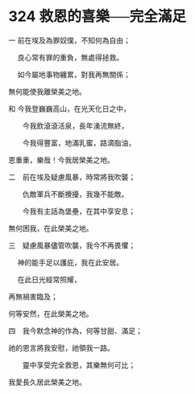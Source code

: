 # 324 救恩的喜樂──完全滿足

一 前在埃及為罪奴僕，不知何為自由；

　 良心常有罪的重負，無處得拯救。

　 如今屬地事物纏累，對我再無關係；

無何能使我離榮美之地。

和 今我登巍巍高山，在光天化日之中，

　　今我飲滾滾活泉，長年湧流無終，

　　今我得豐富，地滿乳蜜，路滴脂油，

恩重重，樂哉！今我居榮美之地。

二　前在埃及疑慮風暴，時常將我吹襲；

　　仇敵軍兵不斷攪擾，我幾不能敵。

　　今我有主話為堡壘，在其中享安息；

無何困我，在此榮美之地。

三　疑慮風暴儘管吹襲，我今不再畏懼；

　 神的能手足以護庇，我在此安居。

　 在此日光經常照耀，

再無禍害臨及；

何等安然，在此榮美之地。

四　我今默念神的作為，何等甘甜、滿足；

祂的恩言將我安慰，祂領我一路。

　　靈中享受完全救恩，其樂無何可比；

我愛長久居此榮美之地。

